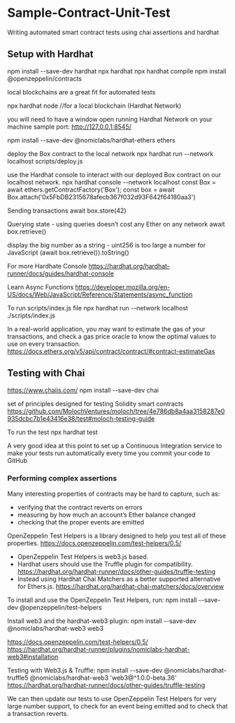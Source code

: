 # Sample-Contract-Unit-Test
Writing automated smart contract tests using chai assertions and hardhat

## Setup with Hardhat
npm install --save-dev hardhat
npx hardhat
npx hardhat compile
npm install @openzeppelin/contracts

local blockchains are a great fit for automated tests

npx hardhat node //for a local blockchain (Hardhat Network)

you will need to have a window open running Hardhat Network on your machine
sample port: http://127.0.0.1:8545/

npm install --save-dev @nomiclabs/hardhat-ethers ethers

deploy the Box contract to the local network
npx hardhat run --network localhost scripts/deploy.js

use the Hardhat console to interact with our deployed Box contract on our localhost network.
npx hardhat console --network localhost
const Box = await ethers.getContractFactory('Box');
const box = await Box.attach('0x5FbDB2315678afecb367f032d93F642f64180aa3')

Sending transactions
await box.store(42)

Querying state - using queries doesn’t cost any Ether on any network
await box.retrieve()

display the big number as a string - uint256 is too large a number for JavaScript
(await box.retrieve()).toString()

For more Hardhate Console
https://hardhat.org/hardhat-runner/docs/guides/hardhat-console

Learn Async Functions
https://developer.mozilla.org/en-US/docs/Web/JavaScript/Reference/Statements/async_function

To run scripts/index.js file
npx hardhat run --network localhost ./scripts/index.js


In a real-world application, you may want to estimate the gas of your transactions, and check a gas price oracle to know the optimal values to use on every transaction.
https://docs.ethers.org/v5/api/contract/contract/#contract-estimateGas




## Testing with Chai
https://www.chaijs.com/
npm install --save-dev chai

set of principles designed for testing Solidity smart contracts
https://github.com/MolochVentures/moloch/tree/4e786db8a4aa3158287e0935dcbc7b1e43416e38/test#moloch-testing-guide

To run the test
npx hardhat test

A very good idea at this point to set up a Continuous Integration service
to make your tests run automatically every time you commit your code to GitHub

### Performing complex assertions
Many interesting properties of contracts may be hard to capture, such as:

- verifying that the contract reverts on errors
- measuring by how much an account’s Ether balance changed
- checking that the proper events are emitted

OpenZeppelin Test Helpers is a library designed to help you test all of these properties.
https://docs.openzeppelin.com/test-helpers/0.5/

- OpenZeppelin Test Helpers is web3.js based.
- Hardhat users should use the Truffle plugin for compatibility.
https://hardhat.org/hardhat-runner/docs/other-guides/truffle-testing 
- Instead using Hardhat Chai Matchers as a better supported alternative for Ethers.js.
https://hardhat.org/hardhat-chai-matchers/docs/overview

To install and use the OpenZeppelin Test Helpers, run:
npm install --save-dev @openzeppelin/test-helpers

Install web3 and the hardhat-web3 plugin:
npm install --save-dev @nomiclabs/hardhat-web3 web3

https://docs.openzeppelin.com/test-helpers/0.5/
https://hardhat.org/hardhat-runner/plugins/nomiclabs-hardhat-web3#installation

Testing with Web3.js & Truffle:
npm install --save-dev @nomiclabs/hardhat-truffle5 @nomiclabs/hardhat-web3 'web3@^1.0.0-beta.36'
https://hardhat.org/hardhat-runner/docs/other-guides/truffle-testing



<!-- To install and use the hardhat-chai-matchers, run:
or
npm install --save-dev @nomicfoundation/hardhat-chai-matchers
or
yarn add --dev @nomicfoundation/hardhat-chai-matchers -->

We can then update our tests to use OpenZeppelin Test Helpers for very large number support, to check for an event being emitted and to check that a transaction reverts.


